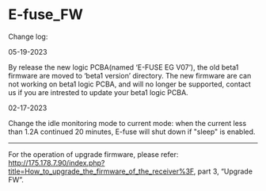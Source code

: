 # E-fuse_FW
Change log:

05-19-2023

By release the new logic PCBA(named ‘E-FUSE EG V07’), the old beta1 firmware are moved to ‘beta1 version’ directory.
The new firmware are can not working on beta1 logic PCBA, and will no longer be supported, contact us if you are intrested to update your beta1 logic PCBA.

02-17-2023

Change the idle monitoring mode to current mode: when the current less than 1.2A continued 20 minutes, E-fuse will shut down if "sleep" is enabled.

------------
For the operation of upgrade firmware, please refer: http://175.178.7.90/index.php?title=How_to_upgrade_the_firmware_of_the_receiver%3F, part 3, “Upgrade FW”.
